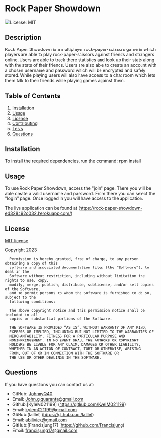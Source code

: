 # Rock Paper Showdown
[![License: MIT](https://img.shields.io/badge/License-MIT-yellow.svg)](https://opensource.org/licenses/MIT)
## Description

Rock Paper Showdown is a multiplayer rock-paper-scissors game in which players are able to play rock-paper-scissors against friends and strangers online. Users are able to track there statistics and look up their stats along with the stats of their friends. Users are also able to create an account with a chosen username and password which will be encrypted and safely stored. While playing users will also have access to a chat room which lets them talk to their friends while playing games against them.

## Table of Contents

1. [Installation](#installation)
2. [Usage](#usage)
3. [License](#license)
4. [Contributing](#contributing)
5. [Tests](#tests)
6. [Questions](#questions)
## Installation

To install the required dependencies, run the command: npm install

## Usage
To use Rock Paper Showdown, access the "join" page. There you will be able create a valid username and password. From there you can select the "login" page. Once logged in you will have access to the application. 

The live application can be found at (https://rock-paper-showdown-ed328492c032.herokuapp.com/)

## License
[MIT license](https://opensource.org/license/mit/)

Copyright 2023 


      Permission is hereby granted, free of charge, to any person obtaining a copy of this 
      software and associated documentation files (the “Software”), to deal in the 
      Software without restriction, including without limitation the rights to use, copy, 
      modify, merge, publish, distribute, sublicense, and/or sell copies of the Software, 
      and to permit persons to whom the Software is furnished to do so, subject to the 
      following conditions:

      The above copyright notice and this permission notice shall be included in all 
      copies or substantial portions of the Software.
      
      THE SOFTWARE IS PROVIDED “AS IS”, WITHOUT WARRANTY OF ANY KIND, 
      EXPRESS OR IMPLIED, INCLUDING BUT NOT LIMITED TO THE WARRANTIES OF 
      MERCHANTABILITY, FITNESS FOR A PARTICULAR PURPOSE AND 
      NONINFRINGEMENT. IN NO EVENT SHALL THE AUTHORS OR COPYRIGHT 
      HOLDERS BE LIABLE FOR ANY CLAIM, DAMAGES OR OTHER LIABILITY, 
      WHETHER IN AN ACTION OF CONTRACT, TORT OR OTHERWISE, ARISING 
      FROM, OUT OF OR IN CONNECTION WITH THE SOFTWARE OR 
      THE USE OR OTHER DEALINGS IN THE SOFTWARE.

## Questions

If you have questions you can contact us at:
- GitHub: [JohnnyQ40](https://github.com/JohnnyQ40)
- Email: John.g.quaranta@gmail.com
- Github:[KyleM021199] (https://github.com/KyelM021199)
- Email: kylem021199@gmail.com
- GitHub:[lailiel] (https://github.com/lailiel)
- Email: abilivick@gmail.com
- GitHub:[Francisjung17] (https://github.com/Francisjung)
- Email: francisjung17@gmail.com